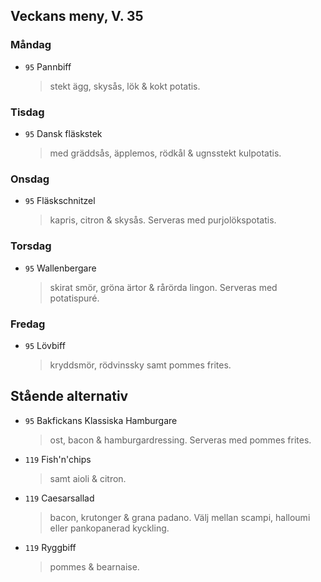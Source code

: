 ## Veckans meny, V. 35

### Måndag 

* `95` Pannbiff
  > stekt ägg, skysås, lök &  kokt potatis.
  


### Tisdag

* `95` Dansk fläskstek
  > med gräddsås, äpplemos, rödkål & ugnsstekt kulpotatis. 
  


### Onsdag

* `95`  Fläskschnitzel
  > kapris, citron & skysås. Serveras med purjolökspotatis. 
  >  

### Torsdag

* `95`  Wallenbergare 
  >  skirat smör, gröna ärtor & rårörda lingon. Serveras med potatispuré.
  > 

### Fredag

* `95` Lövbiff
  > kryddsmör, rödvinssky samt pommes frites.


## Stående alternativ

* `95` Bakfickans Klassiska Hamburgare
  > ost, bacon & hamburgardressing. Serveras med pommes frites.

* `119` Fish'n'chips  
  >  samt aioli & citron.

* `119` Caesarsallad
  > bacon, krutonger & grana padano. Välj mellan scampi, halloumi eller pankopanerad kyckling.
  
* `119` Ryggbiff
  > pommes & bearnaise.

